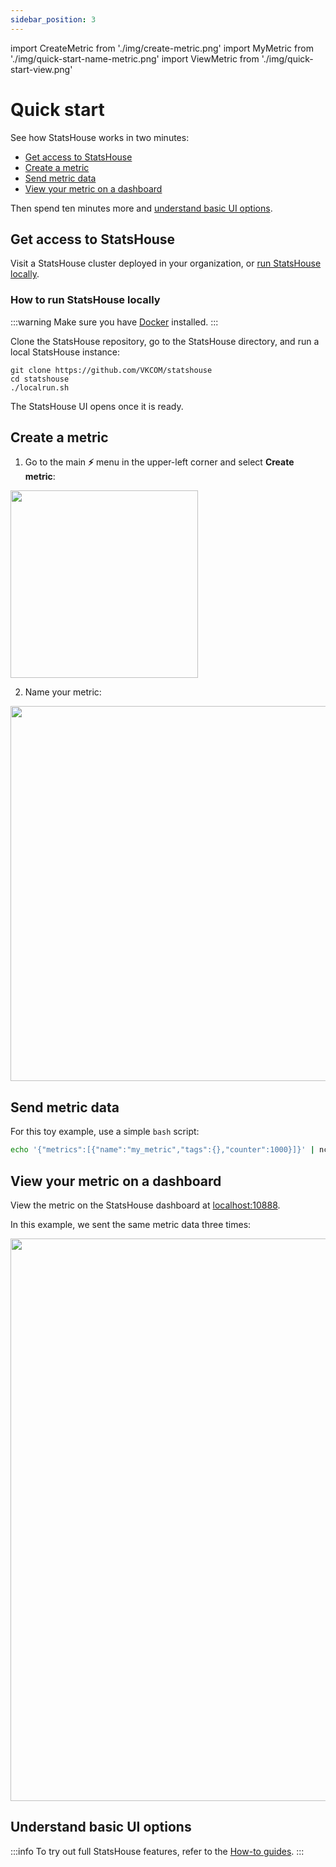 ```yaml
---
sidebar_position: 3
---
```


import CreateMetric from './img/create-metric.png'
import MyMetric from './img/quick-start-name-metric.png'
import ViewMetric from './img/quick-start-view.png'

# Quick start

See how StatsHouse works in two minutes:

<!-- TOC -->
* [Get access to StatsHouse](#get-access-to-statshouse)
* [Create a metric](#create-a-metric)
* [Send metric data](#send-metric-data)
* [View your metric on a dashboard](#view-your-metric-on-a-dashboard)
<!-- TOC -->

Then spend ten minutes more and [understand basic UI options](#understand-basic-ui-options).

## Get access to StatsHouse

Visit a StatsHouse cluster deployed in your organization, or [run StatsHouse locally](#how-to-run-statshouse-locally).

### How to run StatsHouse locally

:::warning
Make sure you have [Docker](https://docs.docker.com/get-docker/) installed.
:::

Clone the StatsHouse repository, go to the StatsHouse directory, and run a local StatsHouse instance:
```shell
git clone https://github.com/VKCOM/statshouse
cd statshouse
./localrun.sh
```

The StatsHouse UI opens once it is ready.

## Create a metric

1. Go to the main **⚡** menu in the upper-left corner and select **Create metric**:

<img src={CreateMetric} width="300"/>

2. Name your metric:

<img src={MyMetric} width="600"/>

## Send metric data

For this toy example, use a simple `bash` script:
```bash
echo '{"metrics":[{"name":"my_metric","tags":{},"counter":1000}]}' | nc -q 1 -u 127.0.0.1 13337
```

## View your metric on a dashboard

View the metric on the StatsHouse dashboard at 
[localhost:10888](http://localhost:10888/view?live=1&f=-300&t=0&tn=-1&s=example_response_time&t1.s=example_response_time&t1.qw=avg&t2.s=example_runtime_memory&t2.qw=avg&t2.qb=key1).

In this example, we sent the same metric data three times:

<img src={ViewMetric} width="900"/>

## Understand basic UI options

:::info
To try out full StatsHouse features, refer to the [How-to guides](/category/how-to-guides).
:::








